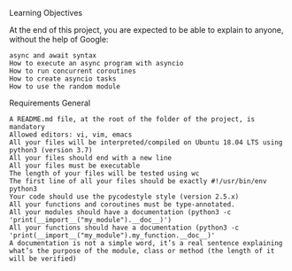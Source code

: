Learning Objectives

At the end of this project, you are expected to be able to explain to anyone, without the help of Google:

    async and await syntax
    How to execute an async program with asyncio
    How to run concurrent coroutines
    How to create asyncio tasks
    How to use the random module

Requirements
General

    A README.md file, at the root of the folder of the project, is mandatory
    Allowed editors: vi, vim, emacs
    All your files will be interpreted/compiled on Ubuntu 18.04 LTS using python3 (version 3.7)
    All your files should end with a new line
    All your files must be executable
    The length of your files will be tested using wc
    The first line of all your files should be exactly #!/usr/bin/env python3
    Your code should use the pycodestyle style (version 2.5.x)
    All your functions and coroutines must be type-annotated.
    All your modules should have a documentation (python3 -c 'print(__import__("my_module").__doc__)')
    All your functions should have a documentation (python3 -c 'print(__import__("my_module").my_function.__doc__)'
    A documentation is not a simple word, it’s a real sentence explaining what’s the purpose of the module, class or method (the length of it will be verified)

